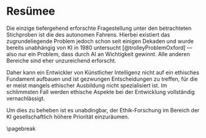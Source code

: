 # Resümee

Die einzige tiefergehend erforschte Fragestellung unter den betrachteten Stichproben ist die des autonomen Fahrens. Hierbei existiert das zugrundeliegende Problem jedoch schon seit einigen Dekaden und wurde bereits unabhängig von KI in 1980 untersucht [@trolleyProblemOxford] — also nur ein Problem, dass durch AI an Wichtigkeit gewinnt. Alle anderen Bereiche sind eher unzureichend erforscht.

Daher kann ein Entwickler von Künstlicher Intelligenz nicht auf ein ethisches Fundament aufbauen und ist gezwungen Entscheidungen zu treffen, für die er meist mangels ethischer Ausbildung nicht spezialisiert ist. Im schlimmsten Fall werden ethische Aspekte bei der Entwicklung vollständig vernachlässigt.

Um dies zu beheben ist es unabdingbar, der Ethik-Forschung im Bereich der KI gesellschaftlich höhere Priorität einzuräumen.

\pagebreak
